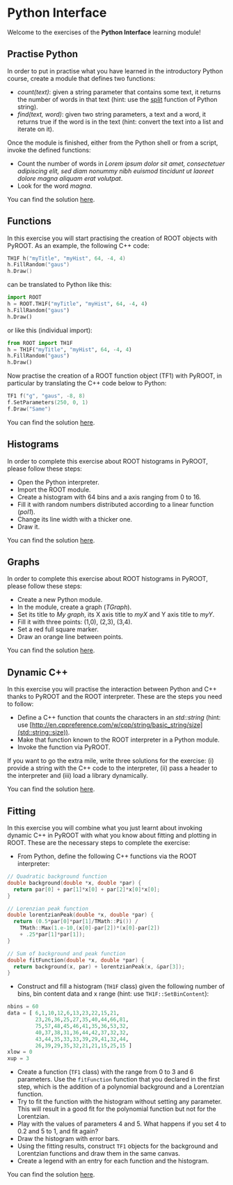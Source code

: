 # Python Interface
Welcome to the exercises of the **Python Interface** learning module!

## Practise Python
In order to put in practise what you have learned in the introductory Python course, create a module that defines two functions:
- *count(text)*: given a string parameter that contains some text, it returns the number of words in that text (hint: use the [split](https://docs.python.org/2/library/string.html#string.split)
 function of Python string).
- *find(text, word)*: given two string parameters, a text and a word, it returns true if the word is in the text (hint: convert the text into a list and iterate on it).

Once the module is finished, either from the Python shell or from a script, invoke the defined functions:
- Count the number of words in *Lorem ipsum dolor sit amet, consectetuer adipiscing elit, sed diam nonummy nibh euismod tincidunt ut laoreet dolore magna aliquam erat volutpat*.
- Look for the word *magna*.

You can find the solution [here](PythonTutorial.py).

## Functions

In this exercise you will start practising the creation of ROOT objects with PyROOT. As an example, the following C++ code:
```c++
TH1F h("myTitle", "myHist", 64, -4, 4)
h.FillRandom("gaus")
h.Draw()
```
can be translated to Python like this:
```python
import ROOT
h = ROOT.TH1F("myTitle", "myHist", 64, -4, 4)
h.FillRandom("gaus")
h.Draw()
```
or like this (individual import):
```python
from ROOT import TH1F
h = TH1F("myTitle", "myHist", 64, -4, 4)
h.FillRandom("gaus")
h.Draw()
```
Now practise the creation of a ROOT function object (TF1) with PyROOT, in particular by translating the C++ code below to Python:
```c++
TF1 f("g", "gaus", -8, 8)
f.SetParameters(250, 0, 1)
f.Draw("Same")
```

You can find the solution [here](FunctionGaus.py).

## Histograms

In order to complete this exercise about ROOT histograms in PyROOT, please follow these steps:
- Open the Python interpreter.
- Import the ROOT module.
- Create a histogram with 64 bins and a axis ranging from 0 to 16.
- Fill it with random numbers distributed according to a linear function (*pol1*).
- Change its line width with a thicker one.
- Draw it.

You can find the solution [here](HistoPol1.py).

## Graphs

In order to complete this exercise about ROOT histograms in PyROOT, please follow these steps:
- Create a new Python module.
- In the module, create a graph (*TGraph*).
- Set its title to *My graph*, its X axis title to *myX* and Y axis title to *myY*.
- Fill it with three points: (1,0), (2,3), (3,4).
- Set a red full square marker.
- Draw an orange line between points.

You can find the solution [here](Graph.py).

## Dynamic C++

In this exercise you will practise the interaction between Python and C++ thanks to PyROOT and the ROOT interpreter. These are the steps you need to follow:
- Define a C++ function that counts the characters in an *std::string* (hint: use [http://en.cppreference.com/w/cpp/string/basic_string/size](std::string::size)).
- Make that function known to the ROOT interpreter in a Python module.
- Invoke the function via PyROOT.

If you want to go the extra mile, write three solutions for the exercise: (i) provide a string with the C++ code to the interpreter, (ii) pass a header to the interpreter and (iii) load a library dynamically.

You can find the solution [here](DynamicCpp.py).

## Fitting

In this exercise you will combine what you just learnt about invoking dynamic C++ in PyROOT with what you know about fitting and plotting in ROOT. These are the necessary steps to complete the exercise:
- From Python, define the following C++ functions via the ROOT interpreter:
```c++
// Quadratic background function
double background(double *x, double *par) {
  return par[0] + par[1]*x[0] + par[2]*x[0]*x[0];
}

// Lorenzian peak function
double lorentzianPeak(double *x, double *par) {
  return (0.5*par[0]*par[1]/TMath::Pi()) /
    TMath::Max(1.e-10,(x[0]-par[2])*(x[0]-par[2])
    + .25*par[1]*par[1]);
}

// Sum of background and peak function
double fitFunction(double *x, double *par) {
  return background(x, par) + lorentzianPeak(x, &par[3]);
}
```
- Construct and fill a histogram (`TH1F` class) given the following number of bins, bin content data and x range (hint: use `TH1F::SetBinContent`):
```python
nbins = 60
data = [ 6,1,10,12,6,13,23,22,15,21,
         23,26,36,25,27,35,40,44,66,81,
         75,57,48,45,46,41,35,36,53,32,
         40,37,38,31,36,44,42,37,32,32,
         43,44,35,33,33,39,29,41,32,44,
         26,39,29,35,32,21,21,15,25,15 ]
xlow = 0
xup = 3
```
- Create a function (`TF1` class) with the range from 0 to 3 and 6 parameters. Use the `fitFunction` function that you declared in the first step, which is the addition of a polynomial background and a Lorentzian function.
- Try to fit the function with the histogram without setting any parameter. This will result in a good fit for the polynomial function but not for the Lorentzian.
- Play with the values of parameters 4 and 5. What happens if you set 4 to 0.2 and 5 to 1, and fit again?
- Draw the histogram with error bars.
- Using the fitting results, construct `TF1` objects for the background and Lorentzian functions and draw them in the same canvas.
- Create a legend with an entry for each function and the histogram.

You can find the solution [here](Fitting.py).

